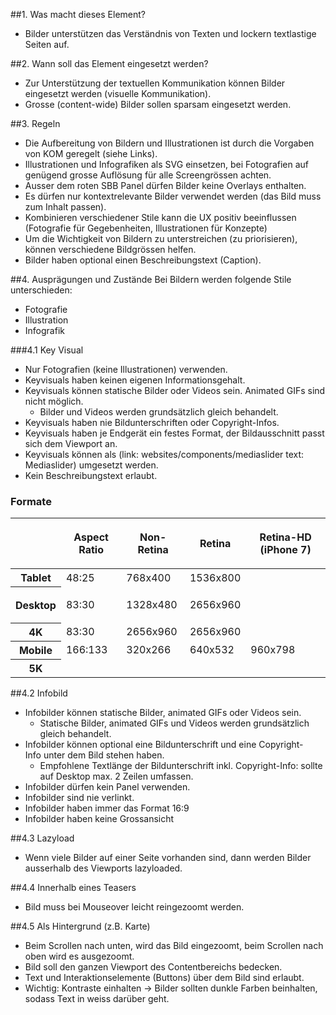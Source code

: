 ##1. Was macht dieses Element?
* Bilder unterstützen das Verständnis von Texten und lockern textlastige Seiten auf.

##2. Wann soll das Element eingesetzt werden?
* Zur Unterstützung der textuellen Kommunikation können Bilder eingesetzt werden (visuelle Kommunikation).
* Grosse (content-wide) Bilder sollen sparsam eingesetzt werden.

##3. Regeln 
* Die Aufbereitung von Bildern und Illustrationen ist durch die Vorgaben von KOM geregelt (siehe Links).
* Illustrationen und Infografiken als SVG einsetzen, bei Fotografien auf genügend grosse Auflösung für alle Screengrössen achten.
* Ausser dem roten SBB Panel dürfen Bilder keine Overlays enthalten.
* Es dürfen nur kontextrelevante Bilder verwendet werden (das Bild muss zum Inhalt passen).
* Kombinieren verschiedener Stile kann die UX positiv beeinflussen (Fotografie für Gegebenheiten, Illustrationen für Konzepte)
* Um die Wichtigkeit von Bildern zu unterstreichen (zu priorisieren), können verschiedene Bildgrössen helfen.
* Bilder haben optional einen Beschreibungstext (Caption).

##4. Ausprägungen und Zustände 
Bei Bildern werden folgende Stile unterschieden:
* Fotografie
* Illustration
* Infografik

###4.1 Key Visual 
* Nur Fotografien (keine Illustrationen) verwenden.
* Keyvisuals haben keinen eigenen Informationsgehalt.
* Keyvisuals können statische Bilder oder Videos sein. Animated GIFs sind nicht möglich.
    * Bilder und Videos werden grundsätzlich gleich behandelt.
* Keyvisuals haben nie Bildunterschriften oder Copyright-Infos.
* Keyvisuals haben je Endgerät ein festes Format, der Bildausschnitt passt sich dem Viewport an.
* Keyvisuals können als (link: websites/components/mediaslider text: Mediaslider) umgesetzt werden.
* Kein Beschreibungstext erlaubt.

### Formate
<table>
   <colgroup>
      <col>
      <col>
      <col>
      <col>
      <col>
   </colgroup>
   <thead>
      <tr role="row">
         <th colspan="1" scope="col">
         </th>
        <th colspan="1" scope="col">
               <p>Aspect Ratio</p>
         </th>
         <th colspan="1" scope="col">
               <p>Non-Retina</p>
         </th>
         <th colspan="1" scope="col">
               <p>Retina</p>
         </th>
         <th colspan="1" scope="col">
					 <p>Retina-HD (iPhone 7)</p>
         </th>
      </tr>
   </thead>
   <tbody>
      <tr>
         <th>Tablet</th>
         <td>48:25</td>
         <td>768x400</td>
         <td>1536x800</td>
         <td colspan="1"><br></td>
      </tr>
      <tr role="row">
         <th colspan="1"><strong>Desktop</strong></th>
         <td colspan="1">
            <p>83:30</p>
         </td>
         <td>
            <p>1328x480</p>
         </td>
         <td>
            <p>2656x960</p>
         </td>
         <td colspan="1" c><br></td>
      </tr>
      <tr role="row">
         <th colspan="1">4K</th>
         <td colspan="1">83:30</td>
         <td colspan="1">2656x960</td>
         <td colspan="1">2656x960</td>
         <td colspan="1"><br></td>
      </tr>
      <tr role="row">
         <th colspan="1">Mobile</th>
         <td colspan="1">166:133</td>
         <td colspan="1">320x266</td>
         <td colspan="1">640x532</td>
         <td colspan="1">960x798</td>
      </tr>
      <tr role="row">
         <th colspan="1">5K</th>
         <td colspan="1"><br></td>
         <td colspan="1"><br></td>
         <td colspan="1"><br></td>
         <td colspan="1"><br></td>
      </tr>
   </tbody>
</table>


##4.2 Infobild 
* Infobilder können statische Bilder, animated GIFs oder Videos sein.
    * Statische Bilder, animated GIFs und Videos werden grundsätzlich gleich behandelt.
* Infobilder können optional eine Bildunterschrift und eine Copyright-Info unter dem Bild stehen haben.
    * Empfohlene Textlänge der Bildunterschrift inkl. Copyright-Info: sollte auf Desktop max. 2 Zeilen umfassen.
* Infobilder dürfen kein Panel verwenden.
* Infobilder sind nie verlinkt.
* Infobilder haben immer das Format 16:9
* Infobilder haben keine Grossansicht

##4.3 Lazyload 
* Wenn viele Bilder auf einer Seite vorhanden sind, dann werden Bilder ausserhalb des Viewports lazyloaded.

##4.4 Innerhalb eines Teasers
* Bild muss bei Mouseover leicht reingezoomt werden.

##4.5 Als Hintergrund (z.B. Karte)
* Beim Scrollen nach unten, wird das Bild eingezoomt, beim Scrollen nach oben wird es ausgezoomt.
* Bild soll den ganzen Viewport des Contentbereichs bedecken.
* Text und Interaktionselemente (Buttons) über dem Bild sind erlaubt.
* Wichtig: Kontraste einhalten → Bilder sollten dunkle Farben beinhalten, sodass Text in weiss darüber geht.